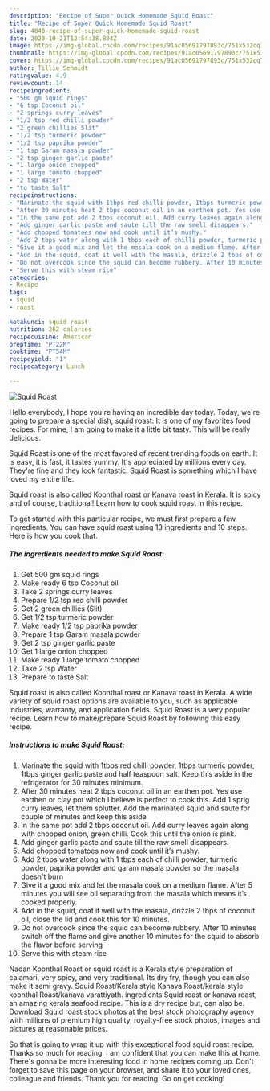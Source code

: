 ```yaml
---
description: "Recipe of Super Quick Homemade Squid Roast"
title: "Recipe of Super Quick Homemade Squid Roast"
slug: 4040-recipe-of-super-quick-homemade-squid-roast
date: 2020-10-21T12:54:38.804Z
image: https://img-global.cpcdn.com/recipes/91ac05691797893c/751x532cq70/squid-roast-recipe-main-photo.jpg
thumbnail: https://img-global.cpcdn.com/recipes/91ac05691797893c/751x532cq70/squid-roast-recipe-main-photo.jpg
cover: https://img-global.cpcdn.com/recipes/91ac05691797893c/751x532cq70/squid-roast-recipe-main-photo.jpg
author: Tillie Schmidt
ratingvalue: 4.9
reviewcount: 14
recipeingredient:
- "500 gm squid rings"
- "6 tsp Coconut oil"
- "2 springs curry leaves"
- "1/2 tsp red chilli powder"
- "2 green chillies Slit"
- "1/2 tsp turmeric powder"
- "1/2 tsp paprika powder"
- "1 tsp Garam masala powder"
- "2 tsp ginger garlic paste"
- "1 large onion chopped"
- "1 large tomato chopped"
- "2 tsp Water"
- "to taste Salt"
recipeinstructions:
- "Marinate the squid with 1tbps red chilli powder, 1tbps turmeric powder, 1tbps ginger garlic paste and half teaspoon salt. Keep this aside in the refrigerator for 30 minutes minimum."
- "After 30 minutes heat 2 tbps coconut oil in an earthen pot. Yes use earthen or clay pot which I believe is perfect to cook this. Add 1 sprig curry leaves, let them splutter. Add the marinated squid and saute for couple of minutes and keep this aside"
- "In the same pot add 2 tbps coconut oil. Add curry leaves again along with chopped onion, green chilli. Cook this until the onion is pink."
- "Add ginger garlic paste and saute till the raw smell disappears."
- "Add chopped tomatoes now and cook until it’s mushy."
- "Add 2 tbps water along with 1 tbps each of chilli powder, turmeric powder, paprika powder and garam masala powder so the masala doesn&#39;t burn"
- "Give it a good mix and let the masala cook on a medium flame. After 5 minutes you will see oil separating from the masala which means it’s cooked properly."
- "Add in the squid, coat it well with the masala, drizzle 2 tbps of coconut oil, close the lid and cook this for 10 minutes."
- "Do not overcook since the squid can become rubbery. After 10 minutes switch off the flame and give another 10 minutes for the squid to absorb the flavor before serving"
- "Serve this with steam rice"
categories:
- Recipe
tags:
- squid
- roast

katakunci: squid roast 
nutrition: 262 calories
recipecuisine: American
preptime: "PT22M"
cooktime: "PT54M"
recipeyield: "1"
recipecategory: Lunch

---
```



![Squid Roast](https://img-global.cpcdn.com/recipes/91ac05691797893c/751x532cq70/squid-roast-recipe-main-photo.jpg)

Hello everybody, I hope you're having an incredible day today. Today, we're going to prepare a special dish, squid roast. It is one of my favorites food recipes. For mine, I am going to make it a little bit tasty. This will be really delicious.

Squid Roast is one of the most favored of recent trending foods on earth. It is easy, it is fast, it tastes yummy. It's appreciated by millions every day. They're fine and they look fantastic. Squid Roast is something which I have loved my entire life.

Squid roast is also called Koonthal roast or Kanava roast in Kerala. It is spicy and of course, traditional! Learn how to cook squid roast in this recipe.


To get started with this particular recipe, we must first prepare a few ingredients. You can have squid roast using 13 ingredients and 10 steps. Here is how you cook that.

<!--inarticleads1-->

##### The ingredients needed to make Squid Roast:

1. Get 500 gm squid rings
1. Make ready 6 tsp Coconut oil
1. Take 2 springs curry leaves
1. Prepare 1/2 tsp red chilli powder
1. Get 2 green chillies (Slit)
1. Get 1/2 tsp turmeric powder
1. Make ready 1/2 tsp paprika powder
1. Prepare 1 tsp Garam masala powder
1. Get 2 tsp ginger garlic paste
1. Get 1 large onion chopped
1. Make ready 1 large tomato chopped
1. Take 2 tsp Water
1. Prepare to taste Salt


Squid roast is also called Koonthal roast or Kanava roast in Kerala. A wide variety of squid roast options are available to you, such as applicable industries, warranty, and application fields. Squid Roast is a very popular recipe. Learn how to make/prepare Squid Roast by following this easy recipe. 

<!--inarticleads2-->

##### Instructions to make Squid Roast:

1. Marinate the squid with 1tbps red chilli powder, 1tbps turmeric powder, 1tbps ginger garlic paste and half teaspoon salt. Keep this aside in the refrigerator for 30 minutes minimum.
1. After 30 minutes heat 2 tbps coconut oil in an earthen pot. Yes use earthen or clay pot which I believe is perfect to cook this. Add 1 sprig curry leaves, let them splutter. Add the marinated squid and saute for couple of minutes and keep this aside
1. In the same pot add 2 tbps coconut oil. Add curry leaves again along with chopped onion, green chilli. Cook this until the onion is pink.
1. Add ginger garlic paste and saute till the raw smell disappears.
1. Add chopped tomatoes now and cook until it’s mushy.
1. Add 2 tbps water along with 1 tbps each of chilli powder, turmeric powder, paprika powder and garam masala powder so the masala doesn&#39;t burn
1. Give it a good mix and let the masala cook on a medium flame. After 5 minutes you will see oil separating from the masala which means it’s cooked properly.
1. Add in the squid, coat it well with the masala, drizzle 2 tbps of coconut oil, close the lid and cook this for 10 minutes.
1. Do not overcook since the squid can become rubbery. After 10 minutes switch off the flame and give another 10 minutes for the squid to absorb the flavor before serving
1. Serve this with steam rice


Nadan Koonthal Roast or squid roast is a Kerala style preparation of calamari, very spicy, and very traditional. Its dry fry, though you can also make it semi gravy. Squid Roast/Kerala style Kanava Roast/kerala style koonthal Roast/kanava varattiyath. ingredients Squid roast or kanava roast, an amazing kerala seafood recipe. This is a dry recipe but, can also be. Download Squid roast stock photos at the best stock photography agency with millions of premium high quality, royalty-free stock photos, images and pictures at reasonable prices. 

So that is going to wrap it up with this exceptional food squid roast recipe. Thanks so much for reading. I am confident that you can make this at home. There's gonna be more interesting food in home recipes coming up. Don't forget to save this page on your browser, and share it to your loved ones, colleague and friends. Thank you for reading. Go on get cooking!
